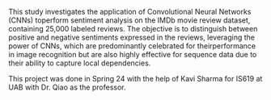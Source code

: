 This study investigates the application of Convolutional Neural Networks (CNNs) toperform sentiment analysis on the IMDb movie review dataset, containing 25,000 labeled reviews. 
The objective is to distinguish between positive and negative sentiments expressed in the reviews, leveraging the power of CNNs, which are predominantly celebrated for theirperformance in image recognition but are also highly effective for sequence data due to their ability to capture local dependencies.


This project was done in Spring 24 with the help of Kavi Sharma for IS619 at UAB with Dr. Qiao as the professor.
